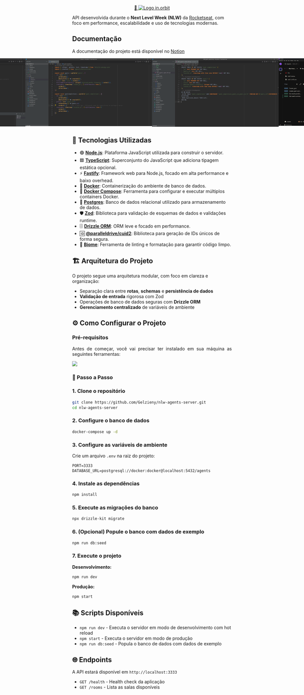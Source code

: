 <p align="center">
  <a href="#">
    🔗 <img src=""  alt="Logo in.orbit" />
  </a>
</p>


<p align="justify">

API desenvolvida durante o **Next Level Week (NLW)** da [Rocketseat](https://www.rocketseat.com.br), com foco em performance, escalabilidade e uso de tecnologias modernas.
</p>

## Documentação

A documentação do projeto está disponível no [Notion](<https://efficient-sloth-d85.notion.site/Trilha-Intermedi-ria-21b395da5770803ebebee92c5ddbea47>)


<p align="center" style="display: flex; align-items: flex-start; justify-content: center;">
  <img src="https://github.com/Gelzieny/nlw-in-orbit/blob/main/.github/img/lista.png?raw=true" width="400px" alt="tela do vscode com a função que faz uma consulta no banco" />

  <img src="https://github.com/Gelzieny/nlw-in-orbit/blob/main/.github/img/schemadb.png?raw=true" width="400px" alt="tela do vscode com a função com campos do banco de dados em typeScript" />

  <img src="https://github.com/Gelzieny/nlw-in-orbit/blob/main/.github/img/sql.png?raw=true" width="400px" alt="scrit sql" />

  <img src="https://github.com/Gelzieny/nlw-in-orbit/blob/main/.github/img/insominia.png?raw=true" width="400px" alt="Tela do insominia listando todas as atividades" />

</p>

## 🚀 Tecnologias Utilizadas

- 🟢 **[Node.js](https://nodejs.org/)**: Plataforma JavaScript utilizada para construir o servidor.
- 🟦 **[TypeScript](https://www.typescriptlang.org/)**: Superconjunto do JavaScript que adiciona tipagem estática opcional.
- ⚡ **[Fastify](https://www.fastify.io/)**: Framework web para Node.js, focado em alta performance e baixo overhead.
- 🐳 **[Docker](https://www.docker.com/)**: Containerização do ambiente de banco de dados.
- 🐳 **[Docker Compose](https://docs.docker.com/compose/)**: Ferramenta para configurar e executar múltiplos containers Docker.
- 🐘 **[Postgres](https://www.postgresql.org/)**: Banco de dados relacional utilizado para armazenamento de dados.
- 🛡️ **[Zod](https://zod.dev/)**: Biblioteca para validação de esquemas de dados e validações runtime.
- 🗄️ **[Drizzle ORM](https://orm.drizzle.team/)**: ORM leve e focado em performance.
- 🆔 **[@paralleldrive/cuid2](https://github.com/paralleldrive/cuid2)**: Biblioteca para geração de IDs únicos de forma segura.
- 🌱 **[Biome](https://biomejs.dev/)**: Ferramenta de linting e formatação para garantir código limpo.

## 🏗️ Arquitetura do Projeto

O projeto segue uma arquitetura modular, com foco em clareza e organização:

- Separação clara entre **rotas**, **schemas** e **persistência de dados**
- **Validação de entrada** rigorosa com Zod
- Operações de banco de dados seguras com **Drizzle ORM**
- **Gerenciamento centralizado** de variáveis de ambiente

## ⚙️ Como Configurar o Projeto

### Pré-requisitos

<p align="justify">Antes de começar, você vai precisar ter instalado em sua máquina as seguintes ferramentas:</p>

<a href="https://skillicons.dev">
  <img src="https://skillicons.dev/icons?i=git,nodejs,docker,vscode" />
</a>

### 🔧 Passo a Passo

### 1. Clone o repositório
```bash
git clone https://github.com/Gelzieny/nlw-agents-server.git
cd nlw-agents-server
```

### 2. Configure o banco de dados
```bash
docker-compose up -d
```

### 3. Configure as variáveis de ambiente

Crie um arquivo `.env` na raiz do projeto:

```env
PORT=3333
DATABASE_URL=postgresql://docker:docker@localhost:5432/agents
```

### 4. Instale as dependências
```bash
npm install
```

### 5. Execute as migrações do banco
```bash
npx drizzle-kit migrate
```

### 6. (Opcional) Popule o banco com dados de exemplo
```bash
npm run db:seed
```

### 7. Execute o projeto

**Desenvolvimento:**
```bash
npm run dev
```

**Produção:**
```bash
npm start
```

## 📚 Scripts Disponíveis

- `npm run dev` - Executa o servidor em modo de desenvolvimento com hot reload
- `npm start` - Executa o servidor em modo de produção
- `npm run db:seed` - Popula o banco de dados com dados de exemplo

## 🌐 Endpoints

A API estará disponível em `http://localhost:3333`

- `GET /health` - Health check da aplicação
- `GET /rooms` - Lista as salas disponíveis

